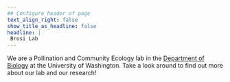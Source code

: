 ```yaml
---
## Configure header of page
text_align_right: false
show_title_as_headline: false
headline: |
 Brosi Lab
---
```


<!-- this is a subheadline -->
We are a Pollination and Community Ecology lab in the [Department of Biology](https://www.biology.washington.edu/) at the University of Washington. Take a look around to find out more about our lab and our research!

